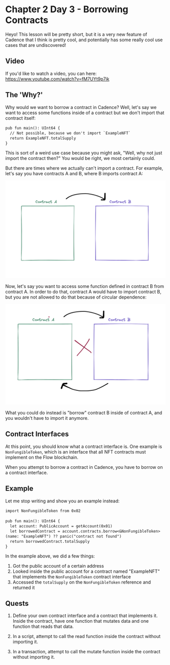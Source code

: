 # Chapter 2 Day 3 - Borrowing Contracts

Heyo! This lesson will be pretty short, but it is a very new feature of Cadence that I think is pretty cool, and potentially has some really cool use cases that are undiscovered!

## Video

If you'd like to watch a video, you can here: https://www.youtube.com/watch?v=fM7UYt9p7ik

## The 'Why?'

Why would we want to borrow a contract in Cadence? Well, let's say we want to access some functions inside of a contract but we don't import that contract itself:

```cadence
pub fun main(): UInt64 {
  // Not possible, because we don't import `ExampleNFT`
  return ExampleNFT.totalSupply
}
```

This is sort of a weird use case because you might ask, "Well, why not just import the contract then?" You would be right, we most certainly could.

But there are times where we actually can't import a contract. For example, let's say you have contracts A and B, where B imports contract A:

<img src="../images/contracts.png" />

Now, let's say you want to access some function defined in contract B from contract A. In order to do that, contract A would have to import contract B, but you are not allowed to do that because of circular dependence:

<img src="../images/bad.png" />

What you could do instead is "borrow" contract B inside of contract A, and you wouldn't have to import it anymore.

## Contract Interfaces

At this point, you should know what a contract interface is. One example is `NonFungibleToken`, which is an interface that all NFT contracts must implement on the Flow blockchain.

When you attempt to borrow a contract in Cadence, you have to borrow on a contract interface.

## Example

Let me stop writing and show you an example instead:

```cadence
import NonFungibleToken from 0x02

pub fun main(): UInt64 {
  let account: PublicAccount = getAccount(0x01)
  let borrowedContract = account.contracts.borrow<&NonFungibleToken>(name: "ExampleNFT") ?? panic("contract not found")
  return borrowedContract.totalSupply
}
```

In the example above, we did a few things:
1. Got the public account of a certain address
2. Looked inside the public account for a contract named "ExampleNFT" that implements the `NonFungibleToken` contract interface
3. Accessed the `totalSupply` on the `NonFungibleToken` reference and returned it

## Quests

1. Define your own contract interface and a contract that implements it. Inside the contract, have one function that mutates data and one function that reads that data.

2. In a script, attempt to call the read function inside the contract without importing it.

3. In a transaction, attempt to call the mutate function inside the contract without importing it.